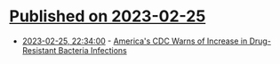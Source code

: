 # [Published on 2023-02-25](index.md)

* [2023-02-25, 22:34:00](https://science.slashdot.org/story/23/02/25/2227235/americas-cdc-warns-of-increase-in-drug-resistant-bacteria-infections?utm_source=rss1.0mainlinkanon&utm_medium=feed) - [America's CDC Warns of Increase in Drug-Resistant Bacteria Infections](https://science.slashdot.org/story/23/02/25/2227235/americas-cdc-warns-of-increase-in-drug-resistant-bacteria-infections?utm_source=rss1.0mainlinkanon&utm_medium=feed)
